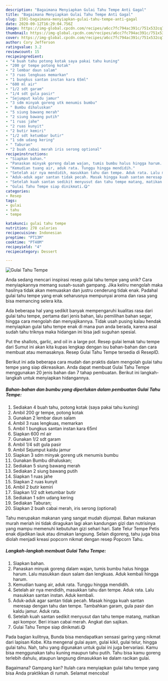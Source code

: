 ```yaml
---
description: "Bagaimana Menyiapkan Gulai Tahu Tempe Anti Gagal"
title: "Bagaimana Menyiapkan Gulai Tahu Tempe Anti Gagal"
slug: 1591-bagaimana-menyiapkan-gulai-tahu-tempe-anti-gagal
date: 2020-09-12T16:29:04.756Z
image: https://img-global.cpcdn.com/recipes/a6cc7fc794ac391c/751x532cq70/gulai-tahu-tempe-foto-resep-utama.jpg
thumbnail: https://img-global.cpcdn.com/recipes/a6cc7fc794ac391c/751x532cq70/gulai-tahu-tempe-foto-resep-utama.jpg
cover: https://img-global.cpcdn.com/recipes/a6cc7fc794ac391c/751x532cq70/gulai-tahu-tempe-foto-resep-utama.jpg
author: Cory Jefferson
ratingvalue: 3.2
reviewcount: 15
recipeingredient:
- "4 buah tahu potong kotak saya pakai tahu kuning"
- "200 gr tempe potong kotak"
- "2 lembar daun salam"
- "3 ruas lengkuas memarkan"
- "1 bungkus santan instan kara 65ml"
- "600 ml air"
- "1/2 sdt garam"
- "1/4 sdt gula pasir"
- "Sejumput kaldu jamur"
- "3 sdm minyak goreng utk menumis bumbu"
- " Bumbu dihaluskan"
- "5 siung bawang merah"
- "2 siung bawang putih"
- "1 ruas jahe"
- "2 ruas kunyit"
- "2 butir kemiri"
- "1/2 sdt ketumbar butir"
- "1 sdm udang kering"
- " Taburan"
- "2 buah cabai merah iris serong optional"
recipeinstructions:
- "Siapkan bahan."
- "Panaskan minyak goreng dalam wajan, tumis bumbu halus hingga harum. Lalu masukkan daun salam dan lengkuas. Aduk kembali hingga harum."
- "Kemudian tuang air, aduk rata. Tunggu hingga mendidih."
- "Setelah air nya mendidih, masukkan tahu dan tempe. Aduk rata. Lalu masukkan santan instan. Aduk kembali."
- "Aduk-aduk agar santan tidak pecah. Masak hingga kuah santan meresap dengan tahu dan tempe. Tambahkan garam, gula pasir dan kaldu jamur. Aduk rata."
- "Setelah kuah santan sedikit menyusut dan tahu tempe matang, matikan api kompor. Beri irisan cabai merah. Angkat dan sajikan."
- "Gulai Tahu Tempe siap dinikmati.😋"
categories:
- Resep
tags:
- gulai
- tahu
- tempe

katakunci: gulai tahu tempe 
nutrition: 278 calories
recipecuisine: Indonesian
preptime: "PT13M"
cooktime: "PT40M"
recipeyield: "4"
recipecategory: Dessert

---
```



![Gulai Tahu Tempe](https://img-global.cpcdn.com/recipes/a6cc7fc794ac391c/751x532cq70/gulai-tahu-tempe-foto-resep-utama.jpg)

Anda sedang mencari inspirasi resep gulai tahu tempe yang unik? Cara menyiapkannya memang susah-susah gampang. Jika keliru mengolah maka hasilnya tidak akan memuaskan dan justru cenderung tidak enak. Padahal gulai tahu tempe yang enak seharusnya mempunyai aroma dan rasa yang bisa memancing selera kita.

Ada beberapa hal yang sedikit banyak mempengaruhi kualitas rasa dari gulai tahu tempe, pertama dari jenis bahan, lalu pemilihan bahan segar, hingga cara mengolah dan menyajikannya. Tidak usah pusing kalau hendak menyiapkan gulai tahu tempe enak di mana pun anda berada, karena asal sudah tahu triknya maka hidangan ini bisa jadi suguhan spesial.

Put the shallots, garlic, and oil in a large pot. Resep gulai lemak tahu tempe dari Sumut ini akan kita kupas lengkap dengan isu bahan-bahan dan cara membuat atau memasaknya. Resep Gulai Tahu Tempe tersedia di ResepID.


Berikut ini ada beberapa cara mudah dan praktis dalam mengolah gulai tahu tempe yang siap dikreasikan. Anda dapat membuat Gulai Tahu Tempe menggunakan 20 jenis bahan dan 7 tahap pembuatan. Berikut ini langkah-langkah untuk menyiapkan hidangannya.

<!--inarticleads1-->

##### Bahan-bahan dan bumbu yang diperlukan dalam pembuatan Gulai Tahu Tempe:

1. Sediakan 4 buah tahu, potong kotak (saya pakai tahu kuning)
1. Ambil 200 gr tempe, potong kotak
1. Gunakan 2 lembar daun salam
1. Ambil 3 ruas lengkuas, memarkan
1. Ambil 1 bungkus santan instan kara 65ml
1. Siapkan 600 ml air
1. Gunakan 1/2 sdt garam
1. Ambil 1/4 sdt gula pasir
1. Ambil Sejumput kaldu jamur
1. Siapkan 3 sdm minyak goreng utk menumis bumbu
1. Gunakan  Bumbu dihaluskan;
1. Sediakan 5 siung bawang merah
1. Sediakan 2 siung bawang putih
1. Siapkan 1 ruas jahe
1. Siapkan 2 ruas kunyit
1. Ambil 2 butir kemiri
1. Siapkan 1/2 sdt ketumbar butir
1. Sediakan 1 sdm udang kering
1. Sediakan  Taburan;
1. Siapkan 2 buah cabai merah, iris serong (optional)


Tahu merupakan makanan yang sangat mudah dijumpai. Bahan makanan murah meriah ini tidak diragukan lagi akan kandungan gizi dan nutrisinya yang mampu memenuhi kebutuhan gizi sehari hari. Sate Telur Tempe Petis enak dijadikan lauk atau dimakan langsung. Selain digoreng, tahu juga bisa diolah menjadi kreasi popcorn nikmat dengan resep Popcorn Tahu. 

<!--inarticleads2-->

##### Langkah-langkah membuat Gulai Tahu Tempe:

1. Siapkan bahan.
1. Panaskan minyak goreng dalam wajan, tumis bumbu halus hingga harum. Lalu masukkan daun salam dan lengkuas. Aduk kembali hingga harum.
1. Kemudian tuang air, aduk rata. Tunggu hingga mendidih.
1. Setelah air nya mendidih, masukkan tahu dan tempe. Aduk rata. Lalu masukkan santan instan. Aduk kembali.
1. Aduk-aduk agar santan tidak pecah. Masak hingga kuah santan meresap dengan tahu dan tempe. Tambahkan garam, gula pasir dan kaldu jamur. Aduk rata.
1. Setelah kuah santan sedikit menyusut dan tahu tempe matang, matikan api kompor. Beri irisan cabai merah. Angkat dan sajikan.
1. Gulai Tahu Tempe siap dinikmati.😋


Pada bagian kulitnya, Bunda bisa mendapatkan sensasi garing yang nikmat dari lapisan Kobe. Kita mengenal gulai ayam, gulai kikil, gulai telur, hingga gulai tahu. Nah, tahu yang digunakan untuk gulai ini juga bervariasi. Kamu bisa menggunakan tahu kuning maupun tahu putih. Tahu bisa kamu goreng terlebih dahulu, ataupun langsung dimasukkan ke dalam racikan gulai. 

Bagaimana? Gampang kan? Itulah cara menyiapkan gulai tahu tempe yang bisa Anda praktikkan di rumah. Selamat mencoba!
